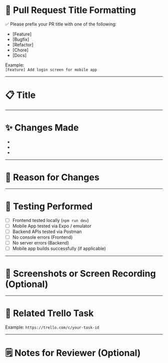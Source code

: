 # 📝 Pull Request Title Formatting

✅ Please prefix your PR title with one of the following:
- [Feature]
- [Bugfix]
- [Refactor]
- [Chore]
- [Docs]

Example:  
`[Feature] Add login screen for mobile app`

---

# 📋 Title

<!-- Clear, short title summarizing the change -->

---

# ✨ Changes Made

<!-- List what you changed, fixed, or added -->
- 
- 
- 

---

# 🧠 Reason for Changes

<!-- Explain why this change was necessary -->

---

# 🧪 Testing Performed

<!-- Confirm what testing was done -->

- [ ] Frontend tested locally (`npm run dev`)
- [ ] Mobile App tested via Expo / emulator
- [ ] Backend APIs tested via Postman
- [ ] No console errors (Frontend)
- [ ] No server errors (Backend)
- [ ] Mobile app builds successfully (if applicable)

---

# 📸 Screenshots or Screen Recording (Optional)

<!-- Attach screenshots or recordings if visual/UI changes were made -->

---

# 🔗 Related Trello Task

<!-- Link to the related Trello card -->
Example: `https://trello.com/c/your-task-id`

---

# 🗒️ Notes for Reviewer (Optional)

<!-- Anything special to highlight, known issues, extra context, etc. -->

